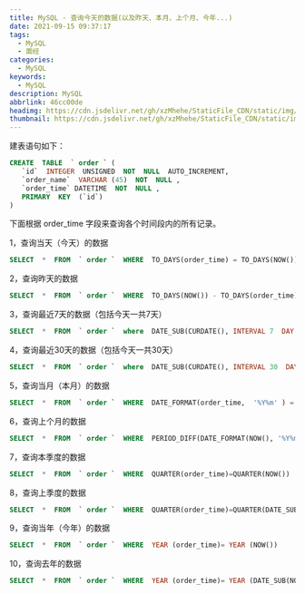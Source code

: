 ```yaml
---
title: MySQL - 查询今天的数据(以及昨天、本月、上个月、今年...)
date: 2021-09-15 09:37:17
tags:
  - MySQL
  - 面经
categories:
  - MySQL
keywords:
  - MySQL
description: MySQL
abbrlink: 46cc00de
headimg: https://cdn.jsdelivr.net/gh/xzMhehe/StaticFile_CDN/static/img/20210621095729.png
thumbnail: https://cdn.jsdelivr.net/gh/xzMhehe/StaticFile_CDN/static/img/20210621095729.png
---
```


建表语句如下：
```sql
CREATE  TABLE  ` order ` (
   `id`  INTEGER  UNSIGNED  NOT  NULL  AUTO_INCREMENT,
   `order_name`  VARCHAR (45)  NOT  NULL ,
   `order_time` DATETIME  NOT  NULL ,
   PRIMARY  KEY  (`id`)
)
```

下面根据  order_time  字段来查询各个时间段内的所有记录。

1，查询当天（今天）的数据
```sql
SELECT  *  FROM  ` order `  WHERE  TO_DAYS(order_time) = TO_DAYS(NOW())
```

2，查询昨天的数据
```sql
SELECT  *  FROM  ` order `  WHERE  TO_DAYS(NOW()) - TO_DAYS(order_time) = 1
```

3，查询最近7天的数据（包括今天一共7天）
```sql
SELECT  *  FROM  ` order `  where  DATE_SUB(CURDATE(), INTERVAL 7  DAY ) <  date (order_time)
```


4，查询最近30天的数据（包括今天一共30天）
```sql
SELECT  *  FROM  ` order `  where  DATE_SUB(CURDATE(), INTERVAL 30  DAY ) <  date (order_time)
```


5，查询当月（本月）的数据
```sql
SELECT  *  FROM  ` order `  WHERE  DATE_FORMAT(order_time,  '%Y%m' ) = DATE_FORMAT(CURDATE(),  '%Y%m' )
```

6，查询上个月的数据
```sql
SELECT  *  FROM  ` order `  WHERE  PERIOD_DIFF(DATE_FORMAT(NOW(), '%Y%m' ), DATE_FORMAT(order_time, '%Y%m' )) =1
```

7，查询本季度的数据
```sql
SELECT  *  FROM  ` order `  WHERE  QUARTER(order_time)=QUARTER(NOW())
```

8，查询上季度的数据
```sql
SELECT  *  FROM  ` order `  WHERE  QUARTER(order_time)=QUARTER(DATE_SUB(NOW(),INTERVAL 1 QUARTER))
```

9，查询当年（今年）的数据
```sql
SELECT  *  FROM  ` order `  WHERE  YEAR (order_time)= YEAR (NOW())
```

10，查询去年的数据
```sql
SELECT  *  FROM  ` order `  WHERE  YEAR (order_time)= YEAR (DATE_SUB(NOW(),INTERVAL 1  YEAR ))
```